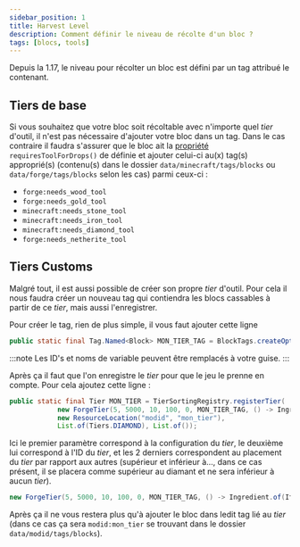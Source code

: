 ```yaml
---
sidebar_position: 1
title: Harvest Level
description: Comment définir le niveau de récolte d'un bloc ?
tags: [blocs, tools]
---
```


Depuis la 1.17, le niveau pour récolter un bloc est défini par un tag attribué le contenant.

## Tiers de base

Si vous souhaitez que votre bloc soit récoltable avec n'importe quel _tier_ d'outil, il n'est pas nécessaire d'ajouter votre bloc dans un tag. Dans le cas contraire il faudra s'assurer que le bloc ait la [propriété](../properties) `requiresToolForDrops()` de définie et ajouter celui-ci au(x) tag(s) approprié(s) (contenu(s) dans le dossier `data/minecraft/tags/blocks` ou `data/forge/tags/blocks` selon les cas) parmi ceux-ci : 

- `forge:needs_wood_tool`
- `forge:needs_gold_tool`
- `minecraft:needs_stone_tool`
- `minecraft:needs_iron_tool`
- `minecraft:needs_diamond_tool`
- `forge:needs_netherite_tool`

## Tiers Customs

Malgré tout, il est aussi possible de créer son propre _tier_ d'outil. Pour cela il nous faudra créer un nouveau tag qui contiendra les blocs cassables à partir de ce _tier_, mais aussi l'enregistrer.

Pour créer le tag, rien de plus simple, il vous faut ajouter cette ligne

```java
public static final Tag.Named<Block> MON_TIER_TAG = BlockTags.createOptional(new ResourceLocation("modid", "mon_tier_tag"));
```

:::note
Les ID's et noms de variable peuvent être remplacés à votre guise.
:::

Après ça il faut que l'on enregistre le _tier_ pour que le jeu le prenne en compte. Pour cela ajoutez cette ligne :

```java
public static final Tier MON_TIER = TierSortingRegistry.registerTier(
            new ForgeTier(5, 5000, 10, 100, 0, MON_TIER_TAG, () -> Ingredient.of(Items.OBSIDIAN)),
            new ResourceLocation("modid", "mon_tier"),
            List.of(Tiers.DIAMOND), List.of());
```


Ici le premier paramètre correspond à la configuration du _tier_, le deuxième lui correspond à l'ID du _tier_, et les 2 derniers correspondent au placement du _tier_ par rapport aux autres (supérieur et inférieur à..., dans ce cas présent, il se placera comme supérieur au diamant et ne sera inférieur à aucun _tier_).

```java
new ForgeTier(5, 5000, 10, 100, 0, MON_TIER_TAG, () -> Ingredient.of(Items.OBSIDIAN))
```

Après ça il ne vous restera plus qu'à ajouter le bloc dans ledit tag lié au _tier_ (dans ce cas ça sera `modid:mon_tier` se trouvant dans le dossier `data/modid/tags/blocks`).